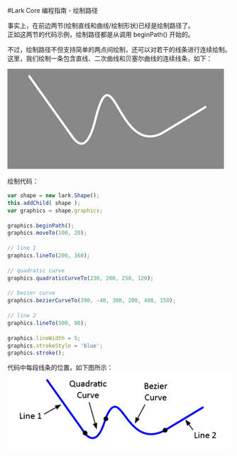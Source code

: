 #Lark Core 编程指南 - 绘制路径

事实上，在前边两节(绘制直线和曲线/绘制形状)已经是绘制路径了。   
正如这两节的代码示例，绘制路径都是从调用 beginPath() 开始的。   

不过，绘制路径不但支持简单的两点间绘制，还可以对若干的线条进行连续绘制。    
这里，我们绘制一条包含直线、二次曲线和贝塞尔曲线的连续线条，如下：   

![](image/9-4-graphics-draw-path-ex.jpg)   

绘制代码：
``` TypeScript
var shape = new lark.Shape();
this.addChild( shape );
var graphics = shape.graphics;

graphics.beginPath();
graphics.moveTo(100, 20);

// line 1
graphics.lineTo(200, 160);

// quadratic curve
graphics.quadraticCurveTo(230, 200, 250, 120);

// bezier curve
graphics.bezierCurveTo(290, -40, 300, 200, 400, 150);

// line 2
graphics.lineTo(500, 90);

graphics.lineWidth = 5;
graphics.strokeStyle = 'blue';
graphics.stroke();
```

代码中每段线条的位置，如下图所示：  
![](image/9-4-html5-canvas-paths-diagram.png)   